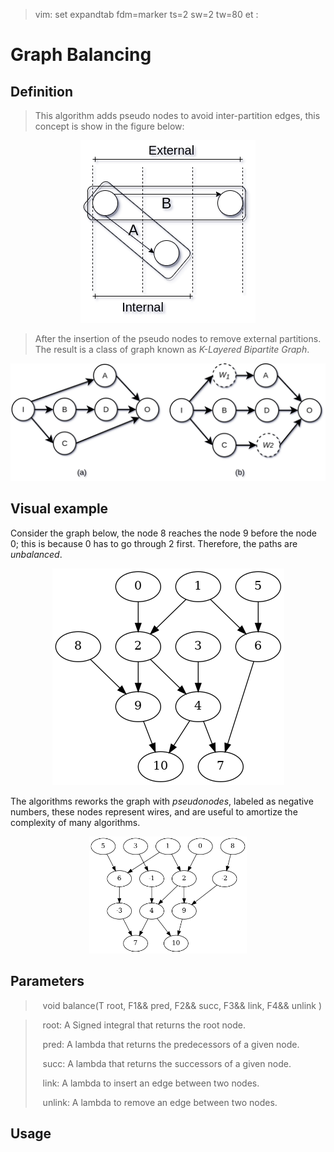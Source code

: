>  vim: set expandtab fdm=marker ts=2 sw=2 tw=80 et :

# Graph Balancing

## Definition

> This algorithm adds pseudo nodes to avoid inter-partition edges, this concept
> is show in the figure below:

<center>
<img src=./figures/graph-balancing/graph-partitions.png>
</center>

> After the insertion of the pseudo nodes to remove external partitions. The
> result is a class of graph known as _K-Layered Bipartite Graph_.
> 
<center>
<img src=./figures/graph-balancing/graph-reconvergence.png>
</center>

## Visual example

Consider the graph below, the node 8 reaches the node 9 before the node 0; this
is because 0 has to go through 2 first. Therefore, the paths are _unbalanced_.
<p align="center">
<img src=./figures/graph-balancing/original.png>
</p>

The algorithms reworks the graph with _pseudonodes_, labeled as negative
numbers, these nodes represent wires, and are useful to amortize the complexity
of many algorithms.

<p align="center">
<img src=./figures/graph-balancing/KLBG.png width=50%>
</p>

## Parameters

> <i class="fa fa-bars" style="color:steelblue"></i>&nbsp;&nbsp;
void balance(T root, F1&& pred, F2&& succ, F3&& link, F4&& unlink )

> <i class="fa fa-cog" style="color:steelblue"></i>&nbsp;&nbsp;
> root: A Signed integral that returns the root node.
>
> <i class="fa fa-cog" style="color:steelblue"></i>&nbsp;&nbsp;
> pred: A lambda that returns the predecessors of a given node.
>
> <i class="fa fa-cog" style="color:steelblue"></i>&nbsp;&nbsp;
> succ: A lambda that returns the successors of a given node.
>
> <i class="fa fa-cog" style="color:steelblue"></i>&nbsp;&nbsp;
> link: A lambda to insert an edge between two nodes.
>
> <i class="fa fa-cog" style="color:steelblue"></i>&nbsp;&nbsp;
> unlink: A lambda to remove an edge between two nodes.

## Usage
